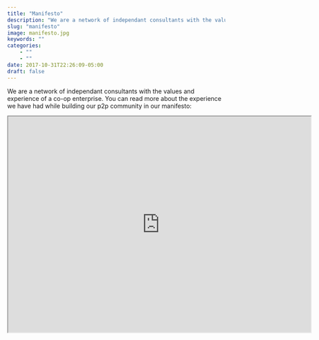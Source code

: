 ```yaml
---
title: "Manifesto"
description: "We are a network of independant consultants with the values and experience of a co-op enterprise. You can read more about the experience we have had while building our p2p community in our manifesto."
slug: "manifesto"
image: manifesto.jpg
keywords: ""
categories: 
    - ""
    - ""
date: 2017-10-31T22:26:09-05:00
draft: false
---
```

We are a network of independant consultants with the values and experience of a co-op enterprise. You can read more about the experience we have had while building our p2p community in our manifesto:    

<iframe src="https://archive.org/stream/SocialMediaSquadManifestoENVersionV1.0?ui=embed" width="700" height="500" frameborder="10" webkitallowfullscreen="true" mozallowfullscreen="true" allowfullscreen></iframe>

